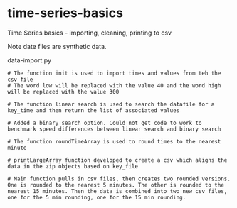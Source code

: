 # time-series-basics
Time Series basics - importing, cleaning, printing to csv

Note date files are synthetic data. 


data-import.py

    # The function init is used to import times and values from teh the csv file
    # The word low will be replaced with the value 40 and the word high will be replaced with the value 300
    
    # The function linear search is used to search the datafile for a key_time and then return the list of associated values
    
    # Added a binary search option. Could not get code to work to benchmark speed differences between linear search and binary search
    
    # The function roundTimeArray is used to round times to the nearest minute
    
    # printLargeArray function developed to create a csv which aligns the data in the zip objects based on key_file
    
    # Main function pulls in csv files, then creates two rounded versions. One is rounded to the nearest 5 minutes. The other is rounded to the nearest 15 minutes. Then the data is combined into two new csv files, one for the 5 min rounding, one for the 15 min rounding. 
    